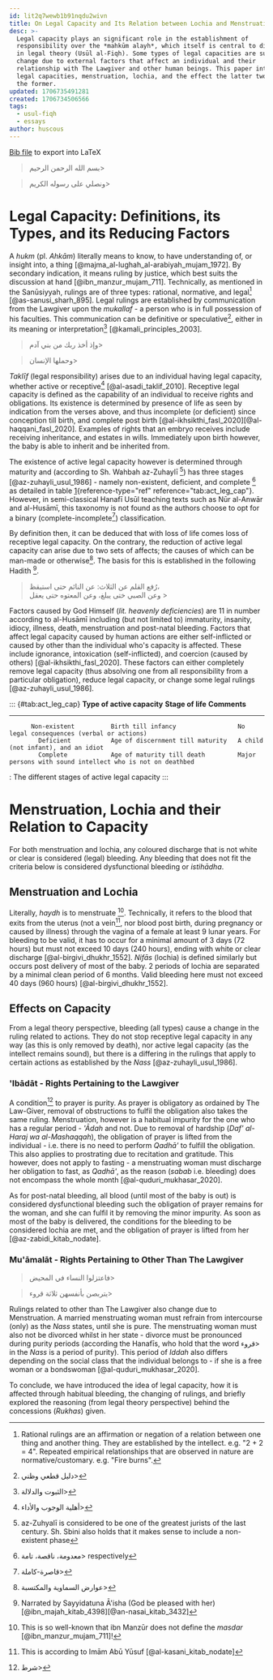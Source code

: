 ```yaml
---
id: lit2q7wewb1b91nqdu2wivn
title: On Legal Capacity and Its Relation between Lochia and Menstruation
desc: >-
  Legal capacity plays an significant role in the establishment of
  responsibility over the *mahkūm alayh*, which itself is central to discussions
  in legal theory (Usūl al-Fiqh). Some types of legal capacities are subject to
  change due to external factors that affect an individual and their
  relationship with The Lawgiver and other human beings. This paper introduces
  legal capacities, menstruation, lochia, and the effect the latter two have on
  the former.
updated: 1706735491281
created: 1706734506566
tags:
  - usul-fiqh
  - essays
author: huscous
---
```


[Bib file](studies.usul-fiqh.essay.on-legal-capacity-and-its-relation-between-lochia-and-menstruation.bib-file.md) to export into LaTeX

> بسم الله الرحمن الرحيم\>

> ونصلي على رسوله الكريم\>

# Legal Capacity: Definitions, its Types, and its Reducing Factors

A *hukm* (pl. *Ahkām*) literally means to know, to have understanding
of, or insight into, a thing [@majma_al-lughah_al-arabiyah_mujam_1972].
By secondary indication, it means ruling by justice, which best suits
the discussion at hand [@ibn_manzur_mujam_711]. Technically, as
mentioned in the Sanūsiyyah, rulings are of three types: rational,
normative, and legal[^1] [@as-sanusi_sharh_895]. Legal rulings are
established by communication from the Lawgiver upon the *mukallaf* - a
person who is in full possession of his faculties. This communication
can be definitive or speculative[^2], either in its meaning or
interpretation[^3] [@kamali_principles_2003].

> وإذ أخذ ربك من بني آدم\>

> وحملها الإنسان\>

*Taklīf* (legal responsibility) arises due to an individual having legal
capacity, whether active or receptive[^4] [@al-asadi_taklif_2010].
Receptive legal capacity is defined as the capability of an individual
to receive rights and obligations. Its existence is determined by
presence of life as seen by indication from the verses above, and thus
incomplete (or deficient) since conception till birth, and complete post
birth [@al-ikhsikthi_fasl_2020][@al-haqqani_fasl_2020]. Examples of
rights that an embryo receives include receiving inheritance, and
estates in wills. Immediately upon birth however, the baby is able to
inherit and be inherited from.

The existence of active legal capacity however is determined through
maturity and (according to Sh. Wahbah az-Zuhaylī [^5]) has three stages
[@az-zuhayli_usul_1986] - namely non-existent, deficient, and complete
[^6] as detailed in table [1](#tab:act_leg_cap){reference-type="ref"
reference="tab:act_leg_cap"}. However, in semi-classical Hanafī Usūl
teaching texts such as Nūr al-Anwār and al-Husāmī, this taxonomy is not
found as the authors choose to opt for a binary
(complete-incomplete[^7]) classification.

By definition then, it can be deduced that with loss of life comes loss
of receptive legal capacity. On the contrary, the reduction of active
legal capacity can arise due to two sets of affects; the causes of which
can be man-made or otherwise[^8]. The basis for this is established in
the following Hadith [^9].

> رُفع القلم عن الثلاث: عن النائم حتى استيقظ،\
> وعن الصبي ختى يبلغ، وعن المعتوه حتى يعقل \>

Factors caused by God Himself (*lit. heavenly deficiencies*) are 11 in
number according to al-Husāmī including (but not limited to) immaturity,
insanity, idiocy, illness, death, menstruation and post-natal bleeding.
Factors that affect legal capacity caused by human actions are either
self-inflicted or caused by other than the individual who's capacity is
affected. These include ignorance, intoxication (self-inflicted), and
coercion (caused by others) [@al-ikhsikthi_fasl_2020]. These factors can
either completely remove legal capacity (thus absolving one from all
responsibility from a particular obligation), reduce legal capacity, or
change some legal rulings [@az-zuhayli_usul_1986].

::: {#tab:act_leg_cap}
   **Type of active capacity**  **Stage of life**                  **Comments**
  ----------------------------- ---------------------------------- -----------------------------------------------------------
          Non-existent          Birth till infancy                 No legal consequences (verbal or actions)
            Deficient           Age of discernment till maturity   A child (not infant), and an idiot
            Complete            Age of maturity till death         Major persons with sound intellect who is not on deathbed

  : The different stages of active legal capacity
:::

# Menstruation, Lochia and their Relation to Capacity

For both menstruation and lochia, any coloured discharge that is not
white or clear is considered (legal) bleeding. Any bleeding that does
not fit the criteria below is considered dysfunctional bleeding or
*istihādha*.

## Menstruation and Lochia

Literally, *haydh* is to menstruate [^10]. Technically, it refers to the
blood that exits from the uterus (not a vein[^11], nor blood post birth,
during pregnancy or caused by illness) through the vagina of a female at
least 9 lunar years. For bleeding to be valid, it has to occur for a
minimal amount of 3 days (72 hours) but must not exceed 10 days (240
hours), ending with white or clear discharge [@al-birgivi_dhukhr_1552].
*Nifās* (lochia) is defined similarly but occurs post delivery of most
of the baby. 2 periods of lochia are separated by a minimal clean period
of 6 months. Valid bleeding here must not exceed 40 days (960 hours)
[@al-birgivi_dhukhr_1552].

## Effects on Capacity

From a legal theory perspective, bleeding (all types) cause a change in
the ruling related to actions. They do not stop receptive legal capacity
in any way (as this is only removed by death), nor active legal capacity
(as the intellect remains sound), but there is a differing in the
rulings that apply to certain actions as established by the *Nass*
[@az-zuhayli_usul_1986].

### 'Ibādāt - Rights Pertaining to the Lawgiver

A condition[^12] to prayer is purity. As prayer is obligatory as
ordained by The Law-Giver, removal of obstructions to fulfil the
obligation also takes the same ruling. Menstruation, however is a
habitual impurity for the one who has a regular period - *'Ādah* and
not. Due to removal of hardship (*Daf' al-Haraj wa al-Mashaqqah*), the
obligation of prayer is lifted from the individual - i.e. there is no
need to perform *Qadhā'* to fulfill the obligation. This also applies to
prostrating due to recitation and gratitude. This however, does not
apply to fasting - a menstruating woman must discharge her obligation to
fast, as *Qadhā'*, as the reason (*sabab* i.e. bleeding) does not
encompass the whole month [@al-quduri_mukhasar_2020].

As for post-natal bleeding, all blood (until most of the baby is out) is
considered dysfunctional bleeding such the obligation of prayer remains
for the woman, and she can fulfil it by removing the minor impurity. As
soon as most of the baby is delivered, the conditions for the bleeding
to be considered lochia are met, and the obligation of prayer is lifted
from her [@az-zabidi_kitab_nodate].

### Mu'āmalāt - Rights Pertaining to Other Than The Lawgiver

> فاعتزلوا النساء في المحيض\>

> يتربصن بأنفسهن ثلاثة قروء\>

Rulings related to other than The Lawgiver also change due to
Menstruation. A married menstruating woman must refrain from intercourse
(only) as the *Nass* states, until she is pure. The menstruating woman
must also not be divorced whilst in her state - divorce must be
pronounced during purity periods (according the Hanafīs, who hold that
the word قروء\> in the *Nass* is a period of purity). This period of
*Iddah* also differs depending on the social class that the individual
belongs to - if she is a free woman or a bondswoman
[@al-quduri_mukhasar_2020].

To conclude, we have introduced the idea of legal capacity, how it is
affected through habitual bleeding, the changing of rulings, and briefly
explored the reasoning (from legal theory perspective) behind the
concessions (*Rukhas*) given.

[^1]: Rational rulings are an affirmation or negation of a relation
    between one thing and another thing. They are established by the
    intellect. e.g. "2 + 2 = 4\". Repeated empirical relationships that
    are observed in nature are normative/customary. e.g. "Fire burns\".

[^2]: دليل قطعي وظني\>

[^3]: الثبوت والدلالة\>

[^4]: أهلية الوجوب والأداء\>

[^5]: az-Zuhyalī is considered to be one of the greatest jurists of the
    last century. Sh. Sbini also holds that it makes sense to include a
    non-existent phase

[^6]: معدومة، ناقصة، تامة\> respectively

[^7]: قاصرة-كاملة\>

[^8]: عوارض السماوية والمكتسبة\>

[^9]: Narrated by Sayyidatuna Ā'isha (God be pleased with her)
    [@ibn_majah_kitab_4398][@an-nasai_kitab_3432]

[^10]: This is so well-known that ibn Manzūr does not define the
    *masdar* [@ibn_manzur_mujam_711]!

[^11]: This is according to Imām Abū Yūsuf [@al-kasani_kitab_nodate]

[^12]: شرط\>
